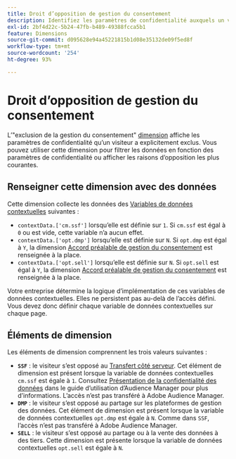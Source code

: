 ```yaml
---
title: Droit d’opposition de gestion du consentement
description: Identifiez les paramètres de confidentialité auxquels un visiteur s’est opposé.
exl-id: 2bf4d22c-5b24-47fb-b489-49388fcca5b1
feature: Dimensions
source-git-commit: d095628e94a45221815b1d08e35132de09f5ed8f
workflow-type: tm+mt
source-wordcount: '254'
ht-degree: 93%

---
```


# Droit d’opposition de gestion du consentement

L’&quot;exclusion de la gestion du consentement&quot; [dimension](overview.md) affiche les paramètres de confidentialité qu’un visiteur a explicitement exclus. Vous pouvez utiliser cette dimension pour filtrer les données en fonction des paramètres de confidentialité ou afficher les raisons d’opposition les plus courantes.

## Renseigner cette dimension avec des données

Cette dimension collecte les données des [Variables de données contextuelles](/help/implement/vars/page-vars/contextdata.md) suivantes :

* `contextData.['cm.ssf']` lorsqu’elle est définie sur `1`. Si `cm.ssf` est égal à `0` ou est vide, cette variable n’a aucun effet.
* `contextData.['opt.dmp']` lorsqu’elle est définie sur `N`. Si `opt.dmp` est égal à `Y`, la dimension [Accord préalable de gestion du consentement](cm-opt-in.md) est renseignée à la place.
* `contextData.['opt.sell']` lorsqu’elle est définie sur `N`. Si `opt.sell` est égal à `Y`, la dimension [Accord préalable de gestion du consentement](cm-opt-in.md) est renseignée à la place.

Votre entreprise détermine la logique d’implémentation de ces variables de données contextuelles. Elles ne persistent pas au-delà de l’accès défini. Vous devez donc définir chaque variable de données contextuelles sur chaque page.

## Éléments de dimension

Les éléments de dimension comprennent les trois valeurs suivantes :

* **`SSF`** : le visiteur s’est opposé au [Transfert côté serveur](/help/admin/admin/c-manage-report-suites/c-edit-report-suites/general/c-server-side-forwarding/ssf.md). Cet élément de dimension est présent lorsque la variable de données contextuelles `cm.ssf` est égale à `1`. Consultez [Présentation de la confidentialité des données](https://experienceleague.adobe.com/docs/audience-manager/user-guide/overview/data-privacy/data-privacy.html?lang=fr) dans le guide d’utilisation d’Audience Manager pour plus d’informations. L’accès n’est pas transféré à Adobe Audience Manager.
* **`DMP`** : le visiteur s’est opposé au partage sur les plateformes de gestion des données. Cet élément de dimension est présent lorsque la variable de données contextuelles `opt.dmp` est égale à `N`. Comme dans `SSF`, l’accès n’est pas transféré à Adobe Audience Manager.
* **`SELL`** : le visiteur s’est opposé au partage ou à la vente des données à des tiers. Cette dimension est présente lorsque la variable de données contextuelles `opt.sell` est égale à `N`.
